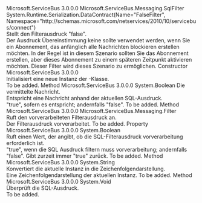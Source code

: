 <Type Name="FalseFilter" FullName="Microsoft.ServiceBus.Messaging.FalseFilter">
  <TypeSignature Language="C#" Value="public sealed class FalseFilter : Microsoft.ServiceBus.Messaging.SqlFilter" />
  <TypeSignature Language="ILAsm" Value=".class public auto ansi sealed beforefieldinit FalseFilter extends Microsoft.ServiceBus.Messaging.SqlFilter" />
  <TypeSignature Language="DocId" Value="T:Microsoft.ServiceBus.Messaging.FalseFilter" />
  <TypeSignature Language="VB.NET" Value="Public NotInheritable Class FalseFilter&#xA;Inherits SqlFilter" />
  <TypeSignature Language="F#" Value="type FalseFilter = class&#xA;    inherit SqlFilter" />
  <AssemblyInfo>
    <AssemblyName>Microsoft.ServiceBus</AssemblyName>
    <AssemblyVersion>3.0.0.0</AssemblyVersion>
  </AssemblyInfo>
  <Base>
    <BaseTypeName>Microsoft.ServiceBus.Messaging.SqlFilter</BaseTypeName>
  </Base>
  <Interfaces />
  <Attributes>
    <Attribute>
      <AttributeName>System.Runtime.Serialization.DataContract(Name="FalseFilter", Namespace="http://schemas.microsoft.com/netservices/2010/10/servicebus/connect")</AttributeName>
    </Attribute>
  </Attributes>
  <Docs>
    <summary>Stellt den Filterausdruck "false".</summary>
    <remarks>Der Ausdruck Übereinstimmung keine sollte verwendet werden, wenn Sie ein Abonnement, das anfänglich alle Nachrichten blockieren erstellen möchten. In der Regel ist in diesem Szenario sollten Sie das Abonnement erstellen, aber dieses Abonnement zu einem späteren Zeitpunkt aktivieren möchten. Dieser Filter wird dieses Szenario zu ermöglichen. </remarks>
  </Docs>
  <Members>
    <Member MemberName=".ctor">
      <MemberSignature Language="C#" Value="public FalseFilter ();" />
      <MemberSignature Language="ILAsm" Value=".method public hidebysig specialname rtspecialname instance void .ctor() cil managed" />
      <MemberSignature Language="DocId" Value="M:Microsoft.ServiceBus.Messaging.FalseFilter.#ctor" />
      <MemberSignature Language="VB.NET" Value="Public Sub New ()" />
      <MemberType>Constructor</MemberType>
      <AssemblyInfo>
        <AssemblyName>Microsoft.ServiceBus</AssemblyName>
        <AssemblyVersion>3.0.0.0</AssemblyVersion>
      </AssemblyInfo>
      <Parameters />
      <Docs>
        <summary>Initialisiert eine neue Instanz der <see cref="T:Microsoft.ServiceBus.Messaging.FalseFilter" />-Klasse.</summary>
        <remarks>To be added.</remarks>
      </Docs>
    </Member>
    <Member MemberName="Match">
      <MemberSignature Language="C#" Value="public override bool Match (Microsoft.ServiceBus.Messaging.BrokeredMessage message);" />
      <MemberSignature Language="ILAsm" Value=".method public hidebysig virtual instance bool Match(class Microsoft.ServiceBus.Messaging.BrokeredMessage message) cil managed" />
      <MemberSignature Language="DocId" Value="M:Microsoft.ServiceBus.Messaging.FalseFilter.Match(Microsoft.ServiceBus.Messaging.BrokeredMessage)" />
      <MemberSignature Language="VB.NET" Value="Public Overrides Function Match (message As BrokeredMessage) As Boolean" />
      <MemberSignature Language="F#" Value="override this.Match : Microsoft.ServiceBus.Messaging.BrokeredMessage -&gt; bool" Usage="falseFilter.Match message" />
      <MemberType>Method</MemberType>
      <AssemblyInfo>
        <AssemblyName>Microsoft.ServiceBus</AssemblyName>
        <AssemblyVersion>3.0.0.0</AssemblyVersion>
      </AssemblyInfo>
      <ReturnValue>
        <ReturnType>System.Boolean</ReturnType>
      </ReturnValue>
      <Parameters>
        <Parameter Name="message" Type="Microsoft.ServiceBus.Messaging.BrokeredMessage" />
      </Parameters>
      <Docs>
        <param name="message">Die vermittelte Nachricht.</param>
        <summary>Entspricht eine Nachricht anhand der aktuellen SQL-Ausdruck.</summary>
        <returns>"true", sofern es entspricht; andernfalls "false".</returns>
        <remarks>To be added.</remarks>
      </Docs>
    </Member>
    <Member MemberName="Preprocess">
      <MemberSignature Language="C#" Value="public override Microsoft.ServiceBus.Messaging.Filter Preprocess ();" />
      <MemberSignature Language="ILAsm" Value=".method public hidebysig virtual instance class Microsoft.ServiceBus.Messaging.Filter Preprocess() cil managed" />
      <MemberSignature Language="DocId" Value="M:Microsoft.ServiceBus.Messaging.FalseFilter.Preprocess" />
      <MemberSignature Language="VB.NET" Value="Public Overrides Function Preprocess () As Filter" />
      <MemberSignature Language="F#" Value="override this.Preprocess : unit -&gt; Microsoft.ServiceBus.Messaging.Filter" Usage="falseFilter.Preprocess " />
      <MemberType>Method</MemberType>
      <AssemblyInfo>
        <AssemblyName>Microsoft.ServiceBus</AssemblyName>
        <AssemblyVersion>3.0.0.0</AssemblyVersion>
      </AssemblyInfo>
      <ReturnValue>
        <ReturnType>Microsoft.ServiceBus.Messaging.Filter</ReturnType>
      </ReturnValue>
      <Parameters />
      <Docs>
        <summary>Ruft den vorverarbeiteten Filterausdruck an.</summary>
        <returns>Der Filterausdruck vorverarbeitet.</returns>
        <remarks>To be added.</remarks>
      </Docs>
    </Member>
    <Member MemberName="RequiresPreprocessing">
      <MemberSignature Language="C#" Value="public override bool RequiresPreprocessing { get; }" />
      <MemberSignature Language="ILAsm" Value=".property instance bool RequiresPreprocessing" />
      <MemberSignature Language="DocId" Value="P:Microsoft.ServiceBus.Messaging.FalseFilter.RequiresPreprocessing" />
      <MemberSignature Language="VB.NET" Value="Public Overrides ReadOnly Property RequiresPreprocessing As Boolean" />
      <MemberSignature Language="F#" Value="member this.RequiresPreprocessing : bool" Usage="Microsoft.ServiceBus.Messaging.FalseFilter.RequiresPreprocessing" />
      <MemberType>Property</MemberType>
      <AssemblyInfo>
        <AssemblyName>Microsoft.ServiceBus</AssemblyName>
        <AssemblyVersion>3.0.0.0</AssemblyVersion>
      </AssemblyInfo>
      <ReturnValue>
        <ReturnType>System.Boolean</ReturnType>
      </ReturnValue>
      <Docs>
        <summary>Ruft einen Wert, der angibt, ob die SQL-Filterausdruck vorverarbeitung erforderlich ist.</summary>
        <value>"true", wenn die SQL Ausdruck filtern muss vorverarbeitung; andernfalls "false". Gibt zurzeit immer "true" zurück.</value>
        <remarks>To be added.</remarks>
      </Docs>
    </Member>
    <Member MemberName="ToString">
      <MemberSignature Language="C#" Value="public override string ToString ();" />
      <MemberSignature Language="ILAsm" Value=".method public hidebysig virtual instance string ToString() cil managed" />
      <MemberSignature Language="DocId" Value="M:Microsoft.ServiceBus.Messaging.FalseFilter.ToString" />
      <MemberSignature Language="VB.NET" Value="Public Overrides Function ToString () As String" />
      <MemberSignature Language="F#" Value="override this.ToString : unit -&gt; string" Usage="falseFilter.ToString " />
      <MemberType>Method</MemberType>
      <AssemblyInfo>
        <AssemblyName>Microsoft.ServiceBus</AssemblyName>
        <AssemblyVersion>3.0.0.0</AssemblyVersion>
      </AssemblyInfo>
      <ReturnValue>
        <ReturnType>System.String</ReturnType>
      </ReturnValue>
      <Parameters />
      <Docs>
        <summary>Konvertiert die aktuelle Instanz in die Zeichenfolgendarstellung.</summary>
        <returns>Eine Zeichenfolgendarstellung der aktuellen Instanz.</returns>
        <remarks>To be added.</remarks>
      </Docs>
    </Member>
    <Member MemberName="Validate">
      <MemberSignature Language="C#" Value="public override void Validate ();" />
      <MemberSignature Language="ILAsm" Value=".method public hidebysig virtual instance void Validate() cil managed" />
      <MemberSignature Language="DocId" Value="M:Microsoft.ServiceBus.Messaging.FalseFilter.Validate" />
      <MemberSignature Language="VB.NET" Value="Public Overrides Sub Validate ()" />
      <MemberSignature Language="F#" Value="override this.Validate : unit -&gt; unit" Usage="falseFilter.Validate " />
      <MemberType>Method</MemberType>
      <AssemblyInfo>
        <AssemblyName>Microsoft.ServiceBus</AssemblyName>
        <AssemblyVersion>3.0.0.0</AssemblyVersion>
      </AssemblyInfo>
      <ReturnValue>
        <ReturnType>System.Void</ReturnType>
      </ReturnValue>
      <Parameters />
      <Docs>
        <summary>Überprüft die SQL-Ausdruck.</summary>
        <remarks>To be added.</remarks>
      </Docs>
    </Member>
  </Members>
</Type>